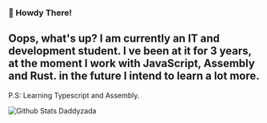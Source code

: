 ### 👋 Howdy There!

## Oops, what's up? I am currently an IT and development student. I ve been at it for 3 years, at the moment I work with JavaScript, Assembly and Rust. in the future I intend to learn a lot more.
P.S: Learning Typescript and Assembly.

![Github Stats Daddyzada](https://github-readme-stats.vercel.app/api?username=daddyzada&show_icons=true&theme=dark)
